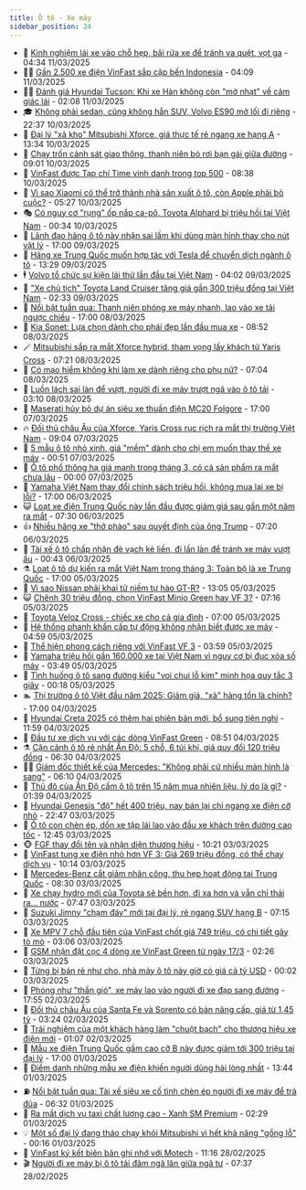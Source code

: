 ```yaml
---
title: Ô tô - Xe máy
sidebar_position: 24
---
```


<!-- dantri-o-to-xe-may:START -->
- 🤡 [Kinh nghiệm lái xe vào chỗ hẹp, bãi rửa xe để tránh va quệt, vọt ga](https://dantri.com.vn/o-to-xe-may/kinh-nghiem-lai-xe-vao-cho-hep-bai-rua-xe-de-tranh-va-quet-vot-ga-20250310150441359.htm) - 04:34 11/03/2025
- 🧑‍💻 [Gần 2.500 xe điện VinFast sắp cập bến Indonesia](https://dantri.com.vn/o-to-xe-may/gan-2500-xe-dien-vinfast-sap-cap-ben-indonesia-20250311105105235.htm) - 04:09 11/03/2025
- 🧑‍💻 [Đánh giá Hyundai Tucson: Khi xe Hàn không còn &quot;mờ nhạt&quot; về cảm giác lái](https://dantri.com.vn/o-to-xe-may/danh-gia-hyundai-tucson-khi-xe-han-khong-con-mo-nhat-ve-cam-giac-lai-20250310112729575.htm) - 02:08 11/03/2025
- 🎓 [Không phải sedan, cũng không hẳn SUV, Volvo ES90 mở lối đi riêng](https://dantri.com.vn/o-to-xe-may/khong-phai-sedan-cung-khong-han-suv-volvo-es90-mo-loi-di-rieng-20250310224200068.htm) - 22:37 10/03/2025
- 🌊 [Đại lý &quot;xả kho&quot; Mitsubishi Xforce, giá thực tế rẻ ngang xe hạng A](https://dantri.com.vn/o-to-xe-may/dai-ly-xa-kho-mitsubishi-xforce-gia-thuc-te-re-ngang-xe-hang-a-20250310160922909.htm) - 13:34 10/03/2025
- 🥷 [Chạy trốn cảnh sát giao thông, thanh niên bỏ rơi bạn gái giữa đường](https://dantri.com.vn/o-to-xe-may/chay-tron-canh-sat-giao-thong-thanh-nien-bo-roi-ban-gai-giua-duong-20250310155820394.htm) - 09:01 10/03/2025
- 🤩 [VinFast được Tạp chí Time vinh danh trong top 500](https://dantri.com.vn/o-to-xe-may/vinfast-duoc-tap-chi-time-vinh-danh-trong-top-500-20250310152241127.htm) - 08:38 10/03/2025
- 🫶 [Vì sao Xiaomi có thể trở thành nhà sản xuất ô tô, còn Apple phải bỏ cuộc?](https://dantri.com.vn/o-to-xe-may/vi-sao-xiaomi-co-the-tro-thanh-nha-san-xuat-o-to-con-apple-phai-bo-cuoc-20250310114856072.htm) - 05:27 10/03/2025
- 🎭 [Có nguy cơ &quot;rụng&quot; ốp nắp ca-pô, Toyota Alphard bị triệu hồi tại Việt Nam](https://dantri.com.vn/o-to-xe-may/co-nguy-co-rung-op-nap-ca-po-toyota-alphard-bi-trieu-hoi-tai-viet-nam-20250309093906504.htm) - 00:34 10/03/2025
- 🌁 [Lãnh đạo hãng ô tô này nhận sai lầm khi dùng màn hình thay cho nút vật lý](https://dantri.com.vn/o-to-xe-may/lanh-dao-hang-o-to-nay-nhan-sai-lam-khi-dung-man-hinh-thay-cho-nut-vat-ly-20250309165625998.htm) - 17:00 09/03/2025
- 🦩 [Hãng xe Trung Quốc muốn hợp tác với Tesla để chuyển dịch ngành ô tô](https://dantri.com.vn/o-to-xe-may/hang-xe-trung-quoc-muon-hop-tac-voi-tesla-de-chuyen-dich-nganh-o-to-20250309004746259.htm) - 13:29 09/03/2025
- 🕴 [Volvo tổ chức sự kiện lái thử lần đầu tại Việt Nam](https://dantri.com.vn/o-to-xe-may/volvo-to-chuc-su-kien-lai-thu-lan-dau-tai-viet-nam-20250309110214656.htm) - 04:02 09/03/2025
- 🎡 [&quot;Xe chủ tịch&quot; Toyota Land Cruiser tăng giá gần 300 triệu đồng tại Việt Nam](https://dantri.com.vn/o-to-xe-may/xe-chu-tich-toyota-land-cruiser-tang-gia-gan-300-trieu-dong-tai-viet-nam-20250308154722970.htm) - 02:33 09/03/2025
- 📝 [Nổi bật tuần qua: Thanh niên phóng xe máy nhanh, lao vào xe tải ngược chiều](https://dantri.com.vn/o-to-xe-may/noi-bat-tuan-qua-thanh-nien-phong-xe-may-nhanh-lao-vao-xe-tai-nguoc-chieu-20250308223630684.htm) - 17:00 08/03/2025
- 🧐 [Kia Sonet: Lựa chọn dành cho phái đẹp lần đầu mua xe](https://dantri.com.vn/o-to-xe-may/kia-sonet-lua-chon-danh-cho-phai-dep-lan-dau-mua-xe-20250308155246503.htm) - 08:52 08/03/2025
- 🪄 [Mitsubishi sắp ra mắt Xforce hybrid, tham vọng lấy khách từ Yaris Cross](https://dantri.com.vn/o-to-xe-may/mitsubishi-sap-ra-mat-xforce-hybrid-tham-vong-lay-khach-tu-yaris-cross-20250308142040533.htm) - 07:21 08/03/2025
- 🧰 [Có mạo hiểm không khi làm xe dành riêng cho phụ nữ?](https://dantri.com.vn/o-to-xe-may/co-mao-hiem-khong-khi-lam-xe-danh-rieng-cho-phu-nu-20250308092427728.htm) - 07:04 08/03/2025
- 🚀 [Luồn lách sai làn để vượt, người đi xe máy trượt ngã vào ô tô tải](https://dantri.com.vn/o-to-xe-may/luon-lach-sai-lan-de-vuot-nguoi-di-xe-may-truot-nga-vao-o-to-tai-20250308085835469.htm) - 03:10 08/03/2025
- 💪 [Maserati hủy bỏ dự án siêu xe thuần điện MC20 Folgore](https://dantri.com.vn/o-to-xe-may/maserati-huy-bo-du-an-sieu-xe-thuan-dien-mc20-folgore-20250307182653554.htm) - 17:00 07/03/2025
- 🔥 [Đối thủ châu Âu của Xforce, Yaris Cross rục rịch ra mắt thị trường Việt Nam](https://dantri.com.vn/o-to-xe-may/doi-thu-chau-au-cua-xforce-yaris-cross-ruc-rich-ra-mat-thi-truong-viet-nam-20250307130903428.htm) - 09:04 07/03/2025
- 🐲 [5 mẫu ô tô nhỏ xinh, giá &quot;mềm&quot; dành cho chị em muốn thay thế xe máy](https://dantri.com.vn/o-to-xe-may/5-mau-o-to-nho-xinh-gia-mem-danh-cho-chi-em-muon-thay-the-xe-may-20250306161614646.htm) - 00:51 07/03/2025
- 🌋 [Ô tô phổ thông hạ giá mạnh trong tháng 3, có cả sản phẩm ra mắt chưa lâu](https://dantri.com.vn/o-to-xe-may/o-to-pho-thong-ha-gia-manh-trong-thang-3-co-ca-san-pham-ra-mat-chua-lau-20250306173511599.htm) - 00:00 07/03/2025
- 🤩 [Yamaha Việt Nam thay đổi chính sách triệu hồi, không mua lại xe bị lỗi?](https://dantri.com.vn/o-to-xe-may/yamaha-viet-nam-thay-doi-chinh-sach-trieu-hoi-khong-mua-lai-xe-bi-loi-20250306181606429.htm) - 17:00 06/03/2025
- 😺 [Loạt xe điện Trung Quốc này lần đầu được giảm giá sau gần một năm ra mắt](https://dantri.com.vn/o-to-xe-may/loat-xe-dien-trung-quoc-nay-lan-dau-duoc-giam-gia-sau-gan-mot-nam-ra-mat-20250306122531868.htm) - 07:30 06/03/2025
- 👍 [Nhiều hãng xe &quot;thở phào&quot; sau quyết định của ông Trump](https://dantri.com.vn/o-to-xe-may/nhieu-hang-xe-tho-phao-sau-quyet-dinh-cua-ong-trump-20250306110921847.htm) - 07:20 06/03/2025
- 🎃 [Tài xế ô tô chấp nhận đè vạch kẻ liền, đi lấn làn để tránh xe máy vượt ẩu](https://dantri.com.vn/o-to-xe-may/tai-xe-o-to-chap-nhan-de-vach-ke-lien-di-lan-lan-de-tranh-xe-may-vuot-au-20250305235258309.htm) - 00:43 06/03/2025
- ⚗️ [Loạt ô tô dự kiến ra mắt Việt Nam trong tháng 3: Toàn bộ là xe Trung Quốc](https://dantri.com.vn/o-to-xe-may/loat-o-to-du-kien-ra-mat-viet-nam-trong-thang-3-toan-bo-la-xe-trung-quoc-20250305143110495.htm) - 17:00 05/03/2025
- 🦄 [Vì sao Nissan phải khai tử niềm tự hào GT-R?](https://dantri.com.vn/o-to-xe-may/vi-sao-nissan-phai-khai-tu-niem-tu-hao-gt-r-20250305122851554.htm) - 13:05 05/03/2025
- 😺 [Chênh 30 triệu đồng, chọn VinFast Minio Green hay VF 3?](https://dantri.com.vn/o-to-xe-may/chenh-30-trieu-dong-chon-vinfast-minio-green-hay-vf-3-20250305125710025.htm) - 07:16 05/03/2025
- 💼 [Toyota Veloz Cross - chiếc xe cho cả gia đình](https://dantri.com.vn/o-to-xe-may/toyota-veloz-cross-chiec-xe-cho-ca-gia-dinh-20250305105152353.htm) - 07:00 05/03/2025
- 💃 [Hệ thống phanh khẩn cấp tự động không nhận biết được xe máy](https://dantri.com.vn/o-to-xe-may/he-thong-phanh-khan-cap-tu-dong-khong-nhan-biet-duoc-xe-may-20250305095005799.htm) - 04:59 05/03/2025
- 🚀 [Thể hiện phong cách riêng với VinFast VF 3](https://dantri.com.vn/o-to-xe-may/the-hien-phong-cach-rieng-voi-vinfast-vf-3-20250305104528996.htm) - 03:59 05/03/2025
- 🤩 [Yamaha triệu hồi gần 160.000 xe tại Việt Nam vì nguy cơ bị đục xóa số máy](https://dantri.com.vn/o-to-xe-may/yamaha-trieu-hoi-gan-160000-xe-tai-viet-nam-vi-nguy-co-bi-duc-xoa-so-may-20250305104612733.htm) - 03:49 05/03/2025
- 💪 [Tình huống ô tô sang đường kiểu &quot;voi chui lỗ kim&quot; minh họa quy tắc 3 giây](https://dantri.com.vn/o-to-xe-may/tinh-huong-o-to-sang-duong-kieu-voi-chui-lo-kim-minh-hoa-quy-tac-3-giay-20250305011502735.htm) - 00:18 05/03/2025
- 🏊 [Thị trường ô tô Việt đầu năm 2025: Giảm giá, &quot;xả&quot; hàng tồn là chính?](https://dantri.com.vn/o-to-xe-may/thi-truong-o-to-viet-dau-nam-2025-giam-gia-xa-hang-ton-la-chinh-20250302233843141.htm) - 17:00 04/03/2025
- 💄 [Hyundai Creta 2025 có thêm hai phiên bản mới, bổ sung tiện nghi](https://dantri.com.vn/o-to-xe-may/hyundai-creta-2025-co-them-hai-phien-ban-moi-bo-sung-tien-nghi-20250304170605021.htm) - 11:59 04/03/2025
- 👺 [Đầu tư xe dịch vụ với các dòng VinFast Green](https://dantri.com.vn/o-to-xe-may/dau-tu-xe-dich-vu-voi-cac-dong-vinfast-green-20250304154610410.htm) - 08:51 04/03/2025
- ⚗️ [Cận cảnh ô tô rẻ nhất Ấn Độ: 5 chỗ, 6 túi khí, giá quy đổi 120 triệu đồng](https://dantri.com.vn/o-to-xe-may/can-canh-o-to-re-nhat-an-do-5-cho-6-tui-khi-gia-quy-doi-120-trieu-dong-20250304132546805.htm) - 06:30 04/03/2025
- 🧑‍🏫 [Giám đốc thiết kế của Mercedes: &quot;Không phải cứ nhiều màn hình là sang&quot;](https://dantri.com.vn/o-to-xe-may/giam-doc-thiet-ke-cua-mercedes-khong-phai-cu-nhieu-man-hinh-la-sang-20250304120839956.htm) - 06:10 04/03/2025
- 🦒 [Thủ đô của Ấn Độ cấm ô tô trên 15 năm mua nhiên liệu, lý do là gì?](https://dantri.com.vn/o-to-xe-may/thu-do-cua-an-do-cam-o-to-tren-15-nam-mua-nhien-lieu-ly-do-la-gi-20250303232808375.htm) - 01:39 04/03/2025
- 🐘 [Hyundai Genesis &quot;độ&quot; hết 400 triệu, nay bán lại chỉ ngang xe điện cỡ nhỏ](https://dantri.com.vn/o-to-xe-may/hyundai-genesis-do-het-400-trieu-nay-ban-lai-chi-ngang-xe-dien-co-nho-20250303114304791.htm) - 22:47 03/03/2025
- 🧠 [Ô tô con chèn ép, dồn xe tập lái lao vào đầu xe khách trên đường cao tốc](https://dantri.com.vn/o-to-xe-may/o-to-con-chen-ep-don-xe-tap-lai-lao-vao-dau-xe-khach-tren-duong-cao-toc-20250303172241050.htm) - 12:45 03/03/2025
- 🐵 [FGF thay đổi tên và nhận diện thương hiệu](https://dantri.com.vn/o-to-xe-may/fgf-thay-doi-ten-va-nhan-dien-thuong-hieu-20250303172137011.htm) - 10:21 03/03/2025
- 🤭 [VinFast tung xe điện nhỏ hơn VF 3: Giá 269 triệu đồng, có thể chạy dịch vụ](https://dantri.com.vn/o-to-xe-may/vinfast-tung-xe-dien-nho-hon-vf-3-gia-269-trieu-dong-co-the-chay-dich-vu-20250303161734602.htm) - 10:14 03/03/2025
- 🤠 [Mercedes-Benz cắt giảm nhân công, thu hẹp hoạt động tại Trung Quốc](https://dantri.com.vn/o-to-xe-may/mercedes-benz-cat-giam-nhan-cong-thu-hep-hoat-dong-tai-trung-quoc-20250303142330570.htm) - 08:30 03/03/2025
- 🫶 [Xe chạy hydro mới của Toyota sẽ bền hơn, đi xa hơn và vẫn chỉ thải ra… nước](https://dantri.com.vn/o-to-xe-may/xe-chay-hydro-moi-cua-toyota-se-ben-hon-di-xa-hon-va-van-chi-thai-ra-nuoc-20250303144452011.htm) - 07:47 03/03/2025
- 🚀 [Suzuki Jimny &quot;chạm đáy&quot; mới tại đại lý, rẻ ngang SUV hạng B](https://dantri.com.vn/o-to-xe-may/suzuki-jimny-cham-day-moi-tai-dai-ly-re-ngang-suv-hang-b-20250303124854515.htm) - 07:15 03/03/2025
- 🎊 [Xe MPV 7 chỗ đầu tiên của VinFast chốt giá 749 triệu, có chi tiết gây tò mò](https://dantri.com.vn/o-to-xe-may/xe-mpv-7-cho-dau-tien-cua-vinfast-chot-gia-749-trieu-co-chi-tiet-gay-to-mo-20250303100344234.htm) - 03:06 03/03/2025
- 🦄 [GSM nhận đặt cọc 4 dòng xe VinFast Green từ ngày 17/3](https://dantri.com.vn/o-to-xe-may/gsm-nhan-dat-coc-4-dong-xe-vinfast-green-tu-ngay-173-20250303091617459.htm) - 02:26 03/03/2025
- 🥷 [Từng bị bán rẻ như cho, nhà máy ô tô này giờ có giá cả tỷ USD](https://dantri.com.vn/o-to-xe-may/tung-bi-ban-re-nhu-cho-nha-may-o-to-nay-gio-co-gia-ca-ty-usd-20250302231446169.htm) - 00:02 03/03/2025
- 🦏 [Phóng như &quot;thần gió&quot;, xe máy lao vào người đi xe đạp sang đường](https://dantri.com.vn/o-to-xe-may/phong-nhu-than-gio-xe-may-lao-vao-nguoi-di-xe-dap-sang-duong-20250303004107910.htm) - 17:55 02/03/2025
- 🤗 [Đối thủ châu Âu của Santa Fe và Sorento có bản nâng cấp, giá từ 1,45 tỷ](https://dantri.com.vn/o-to-xe-may/doi-thu-chau-au-cua-santa-fe-va-sorento-co-ban-nang-cap-gia-tu-145-ty-20250302101653688.htm) - 03:24 02/03/2025
- 🐲 [Trải nghiệm của một khách hàng làm &quot;chuột bạch&quot; cho thương hiệu xe điện mới](https://dantri.com.vn/o-to-xe-may/trai-nghiem-cua-mot-khach-hang-lam-chuot-bach-cho-thuong-hieu-xe-dien-moi-20250302015710491.htm) - 01:07 02/03/2025
- 🤭 [Mẫu xe điện Trung Quốc gầm cao cỡ B này được giảm tới 300 triệu tại đại lý](https://dantri.com.vn/o-to-xe-may/mau-xe-dien-trung-quoc-gam-cao-co-b-nay-duoc-giam-toi-300-trieu-tai-dai-ly-20250301190604873.htm) - 17:00 01/03/2025
- 🐻 [Điểm danh những mẫu xe điện khiến người dùng hài lòng nhất](https://dantri.com.vn/o-to-xe-may/diem-danh-nhung-mau-xe-dien-khien-nguoi-dung-hai-long-nhat-20250301173348414.htm) - 13:44 01/03/2025
- ⛽️ [Nổi bật tuần qua: Tài xế siêu xe cố tình chèn ép người đi xe máy để trả đũa](https://dantri.com.vn/o-to-xe-may/noi-bat-tuan-qua-tai-xe-sieu-xe-co-tinh-chen-ep-nguoi-di-xe-may-de-tra-dua-20250301132228290.htm) - 06:32 01/03/2025
- 🫣 [Ra mắt dịch vụ taxi chất lượng cao - Xanh SM Premium](https://dantri.com.vn/o-to-xe-may/ra-mat-dich-vu-taxi-chat-luong-cao-xanh-sm-premium-20250301091657669.htm) - 02:29 01/03/2025
- 💡 [Một số đại lý đang tháo chạy khỏi Mitsubishi vì hết khả năng &quot;gồng lỗ&quot;](https://dantri.com.vn/o-to-xe-may/mot-so-dai-ly-dang-thao-chay-khoi-mitsubishi-vi-het-kha-nang-gong-lo-20250228231120589.htm) - 00:16 01/03/2025
- 💪 [VinFast ký kết biên bản ghi nhớ với Motech](https://dantri.com.vn/o-to-xe-may/vinfast-ky-ket-bien-ban-ghi-nho-voi-motech-20250228175056266.htm) - 11:16 28/02/2025
- 🎬 [Người đi xe máy bị ô tô tải đâm ngã lăn giữa ngã tư](https://dantri.com.vn/o-to-xe-may/nguoi-di-xe-may-bi-o-to-tai-dam-nga-lan-giua-nga-tu-20250228121343859.htm) - 07:37 28/02/2025<!-- dantri-o-to-xe-may:END -->

